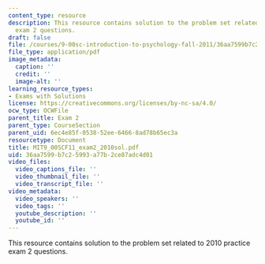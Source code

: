 ```yaml
---
content_type: resource
description: This resource contains solution to the problem set related to 2010 practice
  exam 2 questions.
draft: false
file: /courses/9-00sc-introduction-to-psychology-fall-2011/36aa7599b7c25993a77b2ce87adc4d01_MIT9_00SCF11_exam2_2010sol.pdf
file_type: application/pdf
image_metadata:
  caption: ''
  credit: ''
  image-alt: ''
learning_resource_types:
- Exams with Solutions
license: https://creativecommons.org/licenses/by-nc-sa/4.0/
ocw_type: OCWFile
parent_title: Exam 2
parent_type: CourseSection
parent_uid: 6ec4e85f-0538-52ee-6466-8ad78b65ec3a
resourcetype: Document
title: MIT9_00SCF11_exam2_2010sol.pdf
uid: 36aa7599-b7c2-5993-a77b-2ce87adc4d01
video_files:
  video_captions_file: ''
  video_thumbnail_file: ''
  video_transcript_file: ''
video_metadata:
  video_speakers: ''
  video_tags: ''
  youtube_description: ''
  youtube_id: ''
---
```

This resource contains solution to the problem set related to 2010 practice exam 2 questions.